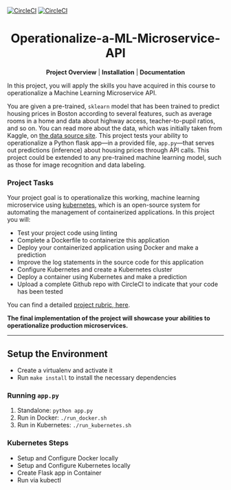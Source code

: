 [![CircleCI](https://circleci.com/gh/vmbaraiya/Operationalize-a-ML-Microservice-API.svg?style=svg)](https://circleci.com/gh/vmbaraiya/Operationalize-a-ML-Microservice-API)   [![CircleCI](https://circleci.com/gh/vmbaraiya/Operationalize-a-ML-Microservice-API.svg?style=shield)](https://circleci.com/gh/vmbaraiya/Operationalize-a-ML-Microservice-API)

<p align="center">
    <h1 align="center">Operationalize-a-ML-Microservice-API</h1>
</p>
<p align="center">
<b>Project Overview</a></b>
|
<b>Installation</b>
|
<b>Documentation</b>


In this project, you will apply the skills you have acquired in this course to operationalize a Machine Learning Microservice API. 

You are given a pre-trained, `sklearn` model that has been trained to predict housing prices in Boston according to several features, such as average rooms in a home and data about highway access, teacher-to-pupil ratios, and so on. You can read more about the data, which was initially taken from Kaggle, on [the data source site](https://www.kaggle.com/c/boston-housing). This project tests your ability to operationalize a Python flask app—in a provided file, `app.py`—that serves out predictions (inference) about housing prices through API calls. This project could be extended to any pre-trained machine learning model, such as those for image recognition and data labeling.

### Project Tasks

Your project goal is to operationalize this working, machine learning microservice using [kubernetes](https://kubernetes.io/), which is an open-source system for automating the management of containerized applications. In this project you will:
* Test your project code using linting
* Complete a Dockerfile to containerize this application
* Deploy your containerized application using Docker and make a prediction
* Improve the log statements in the source code for this application
* Configure Kubernetes and create a Kubernetes cluster
* Deploy a container using Kubernetes and make a prediction
* Upload a complete Github repo with CircleCI to indicate that your code has been tested

You can find a detailed [project rubric, here](https://review.udacity.com/#!/rubrics/2576/view).

**The final implementation of the project will showcase your abilities to operationalize production microservices.**

---

## Setup the Environment

* Create a virtualenv and activate it
* Run `make install` to install the necessary dependencies

### Running `app.py`

1. Standalone:  `python app.py`
2. Run in Docker:  `./run_docker.sh`
3. Run in Kubernetes:  `./run_kubernetes.sh`

### Kubernetes Steps

* Setup and Configure Docker locally
* Setup and Configure Kubernetes locally
* Create Flask app in Container
* Run via kubectl
